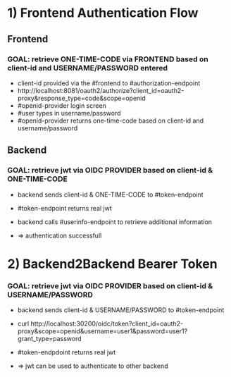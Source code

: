 # 1) Frontend Authentication Flow

## Frontend

### GOAL: retrieve ONE-TIME-CODE via FRONTEND based on client-id and USERNAME/PASSWORD entered 

- client-id provided via the #frontend to #authorization-endpoint
- http://localhost:8081/oauth2/authorize?client_id=oauth2-proxy&response_type=code&scope=openid
- #openid-provider login screen
- #user types in username/password
- #openid-provider returns one-time-code based on client-id and username/password

## Backend
### GOAL: retrieve jwt via OIDC PROVIDER based on client-id & ONE-TIME-CODE

- backend sends client-id & ONE-TIME-CODE to #token-endpoint
- #token-endpoint returns real jwt 

- backend calls #userinfo-endpoint to retrieve additional information

- => authentication successfull

# 2) Backend2Backend Bearer Token
### GOAL: retrieve jwt via OIDC PROVIDER based on client-id & USERNAME/PASSWORD

- backend sends client-id & USERNAME/PASSWORD to #token-endpoint
- curl http://localhost:30200/oidc/token?client_id=oauth2-proxy&scope=openid&username=user1&password=user1?grant_type=password
- #token-endpdoint returns real jwt

- => jwt can be used to authenticate to other backend

